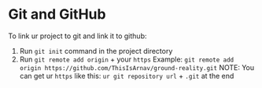 # Git and GitHub

To link ur project to git and link it to github:
1) Run ``git init`` command in the project directory
2) Run ``git remote add origin`` + your ``https`` Example: ``git remote add origin https://github.com/ThisIsArnav/ground-reality.git``
  NOTE: You can get ur ``https`` like this: ``ur git repository url`` + ``.git`` at the end
